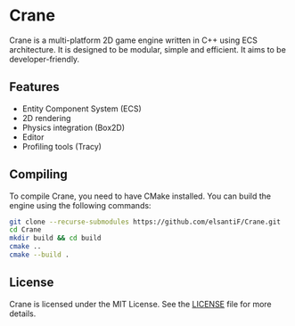 # Crane

Crane is a multi-platform 2D game engine written in C++ using ECS architecture. It is designed to be modular, simple and efficient. It aims to be developer-friendly.

## Features

- Entity Component System (ECS)
- 2D rendering
- Physics integration (Box2D)
- Editor
- Profiling tools (Tracy)

## Compiling

To compile Crane, you need to have CMake installed. You can build the engine using the following commands:

```bash
git clone --recurse-submodules https://github.com/elsantiF/Crane.git
cd Crane
mkdir build && cd build
cmake ..
cmake --build .
```

## License

Crane is licensed under the MIT License. See the [LICENSE](LICENSE) file for more details.
